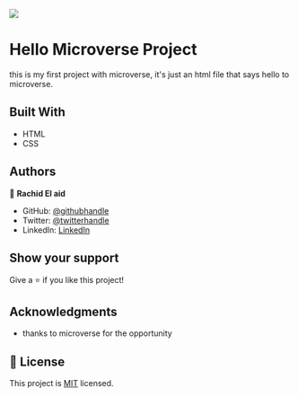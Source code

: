 ![](https://img.shields.io/badge/Microverse-blueviolet)

# Hello Microverse Project

this is my first project with microverse, it's just an html file that says hello to microverse.

## Built With

- HTML
- CSS

## Authors

👤 **Rachid El aid**

- GitHub: [@githubhandle](https://github.com/rachidelaid)
- Twitter: [@twitterhandle](https://twitter.com/rachidelaid1)
- LinkedIn: [LinkedIn](https://www.linkedin.com/in/rachid-elaid-106336203/)

## Show your support

Give a ⭐️ if you like this project!

## Acknowledgments

- thanks to microverse for the opportunity

## 📝 License

This project is [MIT](./MIT.md) licensed.
